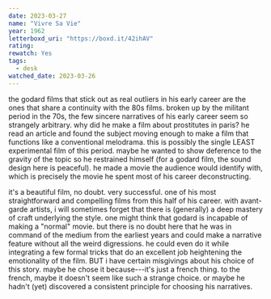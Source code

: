 ```yaml
---
date: 2023-03-27
name: "Vivre Sa Vie"
year: 1962
letterboxd_uri: "https://boxd.it/42ihAV"
rating: 
rewatch: Yes
tags:
  - desk
watched_date: 2023-03-26
---
```


the godard films that stick out as real outliers in his early career are the ones that share a continuity with the 80s films. broken up by the militant period in the 70s, the few sincere narratives of his early career seem so strangely arbitrary. why did he make a film about prostitutes in paris? he read an article and found the subject moving enough to make a film that functions like a conventional melodrama. this is possibly the single LEAST experimental film of this period. maybe he wanted to show deference to the gravity of the topic so he restrained himself (for a godard film, the sound design here is peaceful). he made a movie the audience would identify with, which is precisely the movie he spent most of his career deconstructing.

it's a beautiful film, no doubt. very successful. one of his most straightforward and compelling films from this half of his career. with avant-garde artists, i will sometimes forget that there is (generally) a deep mastery of craft underlying the style. one might think that godard is incapable of making a "normal" movie. but there is no doubt here that he was in command of the medium from the earliest years and could make a narrative feature without all the weird digressions. he could even do it while integrating a few formal tricks that do an excellent job heightening the emotionality of the film. BUT i have certain misgivings about his choice of this story. maybe he chose it because---it's just a french thing. to the french, maybe it doesn't seem like such a strange choice. or maybe he hadn't (yet) discovered a consistent principle for choosing his narratives.
